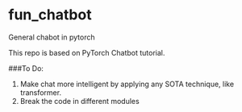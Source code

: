 # fun_chatbot
General chabot in pytorch

This repo is based on PyTorch Chatbot tutorial.

###To Do:
1. Make chat more intelligent by applying any SOTA technique, like transformer.
2. Break the code in different modules
